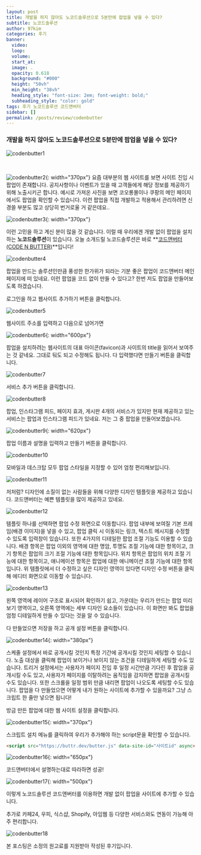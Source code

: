 ```yaml
---
layout: post
title: 개발을 하지 않아도 노코드솔루션으로 5분만에 팝업을 넣을 수 있다?
subtitle: 노코드솔루션
author: 97kim
categories: 후기
banner:
  video:
  loop:
  volume:
  start_at:
  image: .
  opacity: 0.618
  background: "#000"
  height: "50vh"
  min_height: "38vh"
  heading_style: "font-size: 2em; font-weight: bold;"
  subheading_style: "color: gold"
tags: 후기 노코드솔루션 코드앤버터
sidebar: []
permalink: /posts/review/codenbutter
---
```


### 개발을 하지 않아도 노코드솔루션으로 5분만에 팝업을 넣을 수 있다? ###

![codenbutter1](/assets/images/codenbutter/codenbutter1.png)

<br>

![codenbutter2](/assets/images/codenbutter/codenbutter2.png){: width="370px"}
요즘 대부분의 웹 사이트를 보면 사이트 진입 시 팝업이 존재합니다. 공지사항이나 이벤트가 있을 때 고객들에게 해당 정보를 제공하기 위해 노출시키곤 합니다. 예시로 가져온 사진을 보면 코오롱몰이나 쿠팡의 메인 페이지에서도 팝업을 확인할 수 있습니다. 이런 팝업을 직접 개발하고 적용해서 관리하려면 신경쓸 부분도 많고 상당히 번거로울 거 같은데요..

![codenbutter3](/assets/images/codenbutter/codenbutter3.png){: width="370px"}

이런 고민을 하고 계신 분이 많을 것 같습니다. 이럴 때 우리에겐 개발 없이 팝업을 설치하는 **노코드솔루션**이 있습니다. 오늘 소개드릴 노코드솔루션은 바로 **[코드앤버터(CODE N BUTTER)](https://www.codenbutter.com/?utm_source=site&utm_medium=blog&utm_campaign=1&utm_term=nocode)**입니다!

![codenbutter4](/assets/images/codenbutter/codenbutter4.png)

팝업을 만드는 솔루션인만큼 풍성한 한가위가 되라는 기분 좋은 팝업이 코드앤버터 메인 페이지에 떠 있네요. 이런 팝업을 코드 없이 만들 수 있다고? 한번 저도 팝업을 만들어보도록 하겠습니다.

로그인을 하고 웹사이트 추가하기 버튼을 클릭합니다.

![codenbutter5](/assets/images/codenbutter/codenbutter5.png)

웹사이트 주소를 입력하고 다음으로 넘어가면

![codenbutter6](/assets/images/codenbutter/codenbutter6.png){: width="600px"}

팝업을 설치하려는 웹사이트의 대표 아이콘(favicon)과 사이트의 title을 읽어서 보여주는 것 같네요.
그대로 둬도 되고 수정해도 됩니다. 다 입력했다면 만들기 버튼을 클릭합니다.

![codenbutter7](/assets/images/codenbutter/codenbutter7.png)

서비스 추가 버튼을 클릭합니다.

![codenbutter8](/assets/images/codenbutter/codenbutter8.png)

팝업, 인스타그램 피드, 페이지 효과, 게시판 4개의 서비스가 있지만 현재 제공하고 있는 서비스는 팝업과 인스타그램 피드가 있네요. 저는 그 중 팝업을 만들어보겠습니다.

![codenbutter9](/assets/images/codenbutter/codenbutter9.png){: width="620px"}

팝업 이름과 설명을 입력하고 만들기 버튼을 클릭합니다.

![codenbutter10](/assets/images/codenbutter/codenbutter10.png)

모바일과 데스크탑 모두 팝업 스타일을 지정할 수 있어 엄청 편리해보입니다.

![codenbutter11](/assets/images/codenbutter/codenbutter11.png)

저처럼? 디자인에 소질이 없는 사람들을 위해 다양한 디자인 템플릿을 제공하고 있습니다. 코드앤버터는 예쁜 템플릿을 많이 제공하고 있네요.

![codenbutter12](/assets/images/codenbutter/codenbutter12.png)

템플릿 하나를 선택하면 팝업 수정 화면으로 이동합니다. 팝업 내부에 보여질 기본 프레임(배경 이미지)을 넣을 수 있고, 팝업 클릭 시 이동되는 링크, 텍스트 메시지를 수정할 수 있도록 입력창이 있습니다. 또한 4가지의 디테일한 팝업 조절 기능도 이용할 수 있습니다. 배경 항목은 팝업 이외의 영역에 대한 명암, 투명도 조절 기능에 대한 항목이고, 크기 항목은 팝업의 크기 조절 기능에 대한 항목입니다. 위치 항목은 팝업의 위치 조절 기능에 대한 항목이고, 애니메이션 항목은 팝업에 대한 애니메이션 조절 기능에 대한 항목입니다. 위 템플릿에서 더 수정하고 싶은 디자인 영역이 있다면 디자인 수정 버튼을 클릭해 에디터 화면으로 이동할 수 있습니다.

![codenbutter13](/assets/images/codenbutter/codenbutter13.png)

왼쪽 영역에 레이어 구조로 표시되어 확인하기 쉽고, 가운데는 우리가 만드는 팝업 미리보기 영역이고, 오른쪽 영역에는 세부 디자인 요소들이 있습니다.
이 화면만 봐도 팝업을 엄청 디테일하게 만들 수 있다는 것을 알 수 있습니다.

다 만들었으면 저장을 하고 공개 설정 버튼을 클릭합니다.

![codenbutter14](/assets/images/codenbutter/codenbutter14.png){: width="380px"}

스케줄 설정에서 바로 공개시킬 것인지 특정 기간에 공개시킬 것인지 세팅할 수 있습니다. 노출 대상을 클릭해 팝업이 보이거나 보이지 않는 조건을 디테일하게 세팅할 수도 있습니다.
트리거 설정에서는 사용자가 페이지 진입 후 일정 시간만큼 기다린 후 팝업을 공개시킬 수도 있고, 사용자가 페이지를 이탈하려는 움직임을 감지하면 팝업을 공개시킬 수도 있습니다. 또한 스크롤을 일정 범위 만큼 내리면 팝업이 나오도록 세팅할 수도 있습니다. 팝업을 다 만들었으면 어떻게 내가 원하는 사이트에 추가할 수 있을까요? 그냥 스크립트 한 줄만 넣으면 됩니다!

방금 만든 팝업에 대한 웹 사이트 설정을 클릭합니다.

![codenbutter15](/assets/images/codenbutter/codenbutter15.png){: width="370px"}

스크립트 설치 메뉴를 클릭하여 우리가 추가해야 하는 script문을 확인할 수 있습니다.

``` html
<script src="https://buttr.dev/butter.js" data-site-id="사이트id" async></script>
```

![codenbutter16](/assets/images/codenbutter/codenbutter16.png){: width="650px"}

코드앤버터에서 설명하는대로 따라하면 성공!

![codenbutter17](/assets/images/codenbutter/codenbutter17.png){: width="500px"}

이렇게 노코드솔루션 코드앤버터를 이용하면 개발 없이 팝업을 사이트에 추가할 수 있습니다.

추가로 카페24, 우피, 식스샵, Shopify, 아임웹 등 다양한 서비스와도 연동이 가능해 아주 편리합니다.

![codenbutter18](/assets/images/codenbutter/codenbutter18.png)

본 포스팅은 소정의 원고료를 지원받아 작성된 후기입니다.